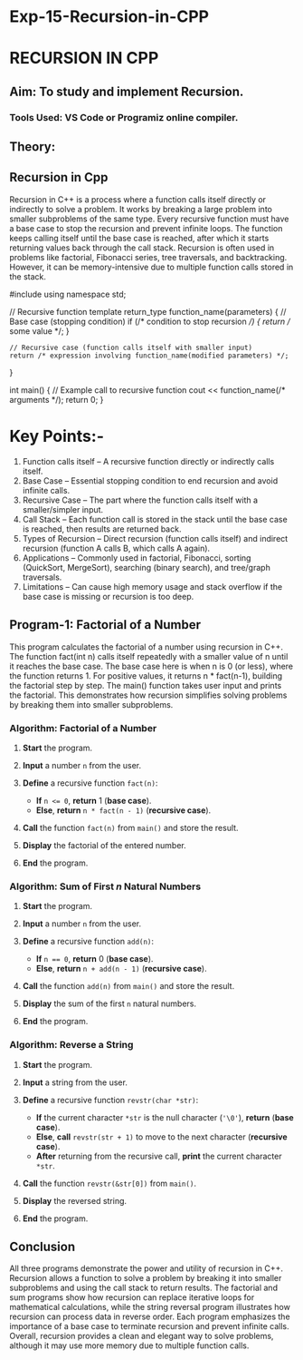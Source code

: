# Exp-15-Recursion-in-CPP

# RECURSION IN CPP
## Aim: To study and implement Recursion.

### Tools Used: VS Code or Programiz online compiler.

## Theory:
## Recursion in Cpp
Recursion in C++ is a process where a function calls itself directly or indirectly to solve a problem. It works by breaking a large problem into smaller subproblems of the same type. Every recursive function must have a base case to stop the recursion and prevent infinite loops. The function keeps calling itself until the base case is reached, after which it starts returning values back through the call stack. Recursion is often used in problems like factorial, Fibonacci series, tree traversals, and backtracking. However, it can be memory-intensive due to multiple function calls stored in the stack.


#include <iostream>
using namespace std;

// Recursive function template
return_type function_name(parameters) {
    // Base case (stopping condition)
    if (/* condition to stop recursion */) {
        return /* some value */;
    }

    // Recursive case (function calls itself with smaller input)
    return /* expression involving function_name(modified parameters) */;
}

int main() {
    // Example call to recursive function
    cout << function_name(/* arguments */);
    return 0;
}


# Key Points:-

1. Function calls itself – A recursive function directly or indirectly calls itself.
2. Base Case – Essential stopping condition to end recursion and avoid infinite calls.
3. Recursive Case – The part where the function calls itself with a smaller/simpler input.
4. Call Stack – Each function call is stored in the stack until the base case is reached, then results are returned back.
5. Types of Recursion – Direct recursion (function calls itself) and indirect recursion (function A calls B, which calls A again).
6. Applications – Commonly used in factorial, Fibonacci, sorting (QuickSort, MergeSort), searching (binary search), and tree/graph traversals.
7. Limitations – Can cause high memory usage and stack overflow if the base case is missing or recursion is too deep.

## Program-1: Factorial of a Number
This program calculates the factorial of a number using recursion in C++. The function fact(int n) calls itself repeatedly with a smaller value of n until it reaches the base case. The base case here is when n is 0 (or less), where the function returns 1. For positive values, it returns n * fact(n-1), building the factorial step by step. The main() function takes user input and prints the factorial. This demonstrates how recursion simplifies solving problems by breaking them into smaller subproblems.


### **Algorithm: Factorial of a Number**

1. **Start** the program.
2. **Input** a number `n` from the user.
3. **Define** a recursive function `fact(n)`:

   * **If** `n <= 0`, **return** 1 (**base case**).
   * **Else**, **return** `n * fact(n - 1)` (**recursive case**).
4. **Call** the function `fact(n)` from `main()` and store the result.
5. **Display** the factorial of the entered number.
6. **End** the program.


### **Algorithm: Sum of First *n* Natural Numbers**

1. **Start** the program.
2. **Input** a number `n` from the user.
3. **Define** a recursive function `add(n)`:

   * **If** `n == 0`, **return** 0 (**base case**).
   * **Else**, **return** `n + add(n - 1)` (**recursive case**).
4. **Call** the function `add(n)` from `main()` and store the result.
5. **Display** the sum of the first `n` natural numbers.
6. **End** the program.


### **Algorithm: Reverse a String**

1. **Start** the program.
2. **Input** a string from the user.
3. **Define** a recursive function `revstr(char *str)`:

   * **If** the current character `*str` is the null character (`'\0'`), **return** (**base case**).
   * **Else**, **call** `revstr(str + 1)` to move to the next character (**recursive case**).
   * **After** returning from the recursive call, **print** the current character `*str`.
4. **Call** the function `revstr(&str[0])` from `main()`.
5. **Display** the reversed string.
6. **End** the program.


## Conclusion
All three programs demonstrate the power and utility of recursion in C++. Recursion allows a function to solve a problem by breaking it into smaller subproblems and using the call stack to return results. The factorial and sum programs show how recursion can replace iterative loops for mathematical calculations, while the string reversal program illustrates how recursion can process data in reverse order. Each program emphasizes the importance of a base case to terminate recursion and prevent infinite calls. Overall, recursion provides a clean and elegant way to solve problems, although it may use more memory due to multiple function calls.
